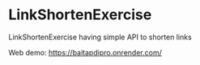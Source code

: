 # LinkShortenExercise
LinkShortenExercise having simple API to shorten links

Web demo: https://baitapdipro.onrender.com/